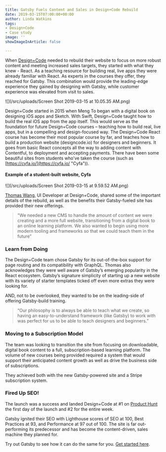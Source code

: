 ```yaml
---
title: Gatsby Fuels Content and Sales in Design+Code Rebuild
date: 2019-03-15T07:00:00+00:00
author: Linda Watkins
tags:
- Design+Code
- Case study
image: ''
showImageInArticle: false

---
```

When [Design+Code](https://designcode.io/ "Design Code") needed to rebuild their website to focus on more robust content and meeting increased sales targets, they started with what they knew - React. As a teaching resource for building real, live apps they were already familiar with React. As experts in the courses they offer, they reached for Gatsby. This combination would provide the leading-edge experience they gained by designing with Gatsby, while customer experience was elevated from visit to sales.

![](/src/uploads/Screen Shot 2019-03-15 at 10.05.35 AM.png)

Design+Code started in 2015 when Meng To began with a digital book on designing iOS apps and Sketch. With Swift, Design+Code taught how to build the real iOS app from the app itself. This would serve as the foundation for future Design+Code courses – teaching how to build real, live apps, but in a compelling and design-focused way. The Design+Code React course has become their most popular course by far, and teaches how to build a production website (designcode.io) for designers and beginners. It goes from basic React concepts all the way to adding content with Contentful, to deployment and accepting payments. There have been some beautiful sites from students who've taken the course (such as [https://cyfa.io/](https://cyfa.io/ "Cyfa")).

#### Example of a student-built website, Cyfa

![](/src/uploads/Screen Shot 2019-03-15 at 9.59.52 AM.png)

[Thomas Wang](https://twitter.com/thomaswangio "Thomas Wang on Twitter"), UI Developer at Design+Code, shared some of the important details of the rebuild, as well as the benefits their Gatsby-fueled site has provided their new offerings.

> "We needed a new CMS to handle the amount of content we were creating and a more full website, transitioning from a digital book to an online learning platform. We also wanted to begin using more modern tooling and frameworks so that we could teach them in the future”

### **Learn from Doing**

The Design+Code team chose Gatsby for its out-of-the-box support for page routing and its compatibility with GraphQL. Thomas also acknowledges they were well aware of Gatsby’s emerging popularity in the React ecosystem. Gatsby’s signature simplicity of starting up a new website with its variety of starter templates ticked off even more extras they were looking for.

AND, not to be overlooked, they wanted to be on the leading-side of offering Gatsby-build training.

> “Our philosophy is to always be able to teach what we create, so having an easy-to-understand framework (like Gatsby) to work with was perfect for us to be able to teach designers and beginners.”

### **Moving to a Subscription Model**

The team was looking to transition the site from focusing on downloadable, digital book content to a full, subscription-based learning platform. The volume of new courses being provided required a system that would support their anticipated content growth as well as drive the business side of subscriptions.

They achieved both with the new Gatsby-powered site and a Stripe subscription system.

### **Fired Up SEO!**

The launch was a success and landed Design+Code at #1 on [Product Hunt](https://www.producthunt.com/posts/design-code-3 "Design+Code") the first day of the launch and #2 for the entire week.

Gatsby ignited their SEO with Lighthouse scores of SEO at 100, Best Practices at 93, and Performance at 97 out of 100. The site is far out-performing its predecessor and has become the content-driven, sales machine they planned for.

Try out Gatsby to see how it can do the same for you. [Get started here](https://www.gatsbyjs.org/ "Gatsby get started").